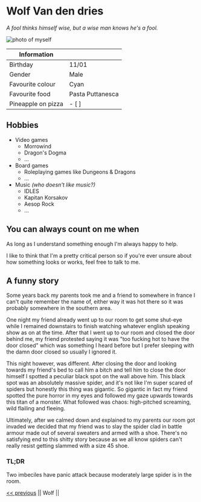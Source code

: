 # Wolf Van den dries
_A fool thinks himself wise, but a wise man knows he's a fool._

![photo of myself](https://lh3.googleusercontent.com/pV0Z-owreo-0XYB0JPX0zM8FyXdX6sj2YHs8AHhHp-hvI44roKmhVdek5rOf341bIprzwNm7JL4wapAdU2EXwOEDuSX6cFrhFxIjkgNW7K7GC4ZT8ktUJ72xUpokAHsTns7YsNetR99Crnt_jlMYIJbwToZmLvLVLgtB3y5q7L3OFAKVmoMUFdM67clB15hV2KgfIFE5RfRkWOsGI4gJGsp0O-kJzaAsJ-lh_jy0lAcHxChCH9LAbqt51cLdUkK01LjSlG5-ScNzZ7oGozVA57arHRaT0nGhsanej1b55OTZjdGagSZ_KZXH73p-bcanen3HeGkGJzGj21v7jkN5J1vnsSvSHBSrcIJRQaSU6tZ-mdpttigwbFovDWM0GlKeIVHpVp8_UUwqxnoDYXQ1bWUUaR_tMmFygxYfqTsRtDwIXe1OoOR1OM1Zp2T1g_pmunNMkiMPxOEVSiGvzhEbTMITYwv90U2Z5hvl12ZaYEvoyxx0IzVj3bPSRQ_yZWj5YxTXxUIrjFVfXG14QmWWmqbf4PDshO9OUsMRd4-w5k8rh5KXFwLnhsyqfO6FQv5Yff3bhCTtmoEAPyPUhDjxbpqFgmNyo7JrMKU0mvIDpNEtzgMgpKFuBPQXXDTH6SnXiBjr38Jb08dfBSYrCdD6mPfHAn6TMQIcaEbEEnR3OiNhoy2S4ZMcSMKTvAORG-HIzPwc0Dv3rXyPg44YRrshDM8QtwZVwzAR5NXSkU37rilUyVc=w245-h325-no "lelijk kind")

| Information        |                                                                       |
|--------------------|-------------------------------------------------------------------    |
| Birthday           | 11/01                                                                 |
| Gender             | Male                                                                  |
| Favourite colour   | Cyan                                                                  |
| Favourite food     | Pasta Puttanesca                                                      |
| Pineapple on pizza | - [ ] |

## Hobbies
* Video games
    * Morrowind
    * Dragon's Dogma
    * ...
* Board games
    * Roleplaying games like Dungeons & Dragons
    * ...
* Music _(who doesn't like music?)_
    * IDLES
    * Kapitan Korsakov
    * Aesop Rock
    * ...

## You can always count on me when
As long as I understand something enough I'm always happy to help.

I like to think that I'm a pretty critical person so if you're ever unsure about how something
looks or works, feel free to talk to me.

## A funny story
Some years back my parents took me and a friend to somewhere in france I can't quite remember the name of,
either way it was hot there so it was probably somewhere in the southern area.

One night my friend already went up to our room to get some shut-eye while I remained downstairs to finish watching
whatever english speaking show as on at the time. After that I went up to our room and closed the door behind me,
my friend protested saying it was "too fucking hot to have the door closed" which was something I heard before but I
prefer sleeping with the damn door closed so usually I ignored it.

This night however, was different. After closing the door and looking towards my friend's bed to call him a bitch and
tell him to close the door himself I spotted a peculiar black spot on the wall above him. This black spot was an
absolutely massive spider, and it's not like I'm super scared of spiders but honestly this thing was gigantic.
So gigantic in fact my friend spotted the pure horror in my eyes and followed my gaze upwards towards this titan of
a monster. What followed was chaos: high-pitched screaming, wild flailing and fleeing.

Ultimately, after we calmed down and explained to my parents our room got invaded we decided that my friend was to
slay the spider clad in battle armour made out of several sweaters and armed with a shoe. There's no satisfying end
to this shitty story because as we all know spiders can't really resist getting slammed with a size 45 shoe.
### TL;DR
Two imbeciles have panic attack because moderately large spider is in the room.

[<< previous](https://www.google.com "Wallid") || Wolf ||
